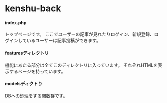 # kenshu-back

#### index.php
トップページです。
ここでユーザーの記事が見れたりログイン、新規登録、ログインしているユーザーは記事投稿ができます。

#### featuresディレクトリ
機能にあたる部分は全てこのディレクトリに入っています。
それぞれHTMLを表示するページを持っています。

#### modelsディクトり
DBへの処理をする関数群です。
